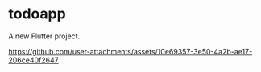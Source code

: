 # todoapp

A new Flutter project.


https://github.com/user-attachments/assets/10e69357-3e50-4a2b-ae17-206ce40f2647
